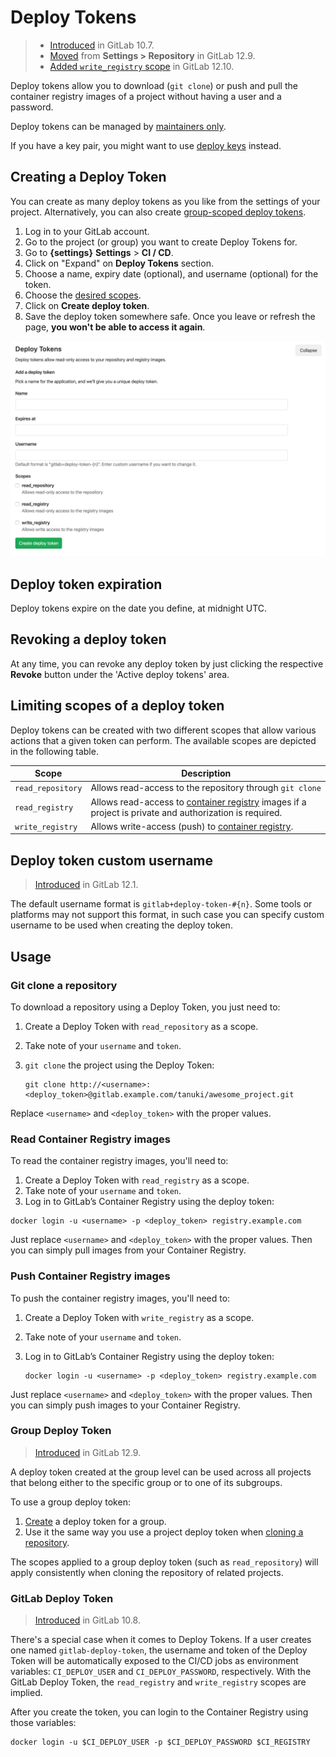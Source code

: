 # Deploy Tokens

> - [Introduced](https://gitlab.com/gitlab-org/gitlab-foss/-/merge_requests/17894) in GitLab 10.7.
> - [Moved](https://gitlab.com/gitlab-org/gitlab/issues/199370) from **Settings > Repository** in GitLab 12.9.
> - [Added `write_registry` scope](https://gitlab.com/gitlab-org/gitlab/-/issues/22743) in GitLab 12.10.

Deploy tokens allow you to download (`git clone`) or push and pull the container registry images of a project without having a user and a password.

Deploy tokens can be managed by [maintainers only](../../permissions.md).

If you have a key pair, you might want to use [deploy keys](../../../ssh/README.md#deploy-keys) instead.

## Creating a Deploy Token

You can create as many deploy tokens as you like from the settings of your project. Alternatively, you can also create [group-scoped deploy tokens](#group-deploy-token).

1. Log in to your GitLab account.
1. Go to the project (or group) you want to create Deploy Tokens for.
1. Go to **{settings}** **Settings** > **CI / CD**.
1. Click on "Expand" on **Deploy Tokens** section.
1. Choose a name, expiry date (optional), and username (optional) for the token.
1. Choose the [desired scopes](#limiting-scopes-of-a-deploy-token).
1. Click on **Create deploy token**.
1. Save the deploy token somewhere safe. Once you leave or refresh
   the page, **you won't be able to access it again**.

![Personal access tokens page](img/deploy_tokens.png)

## Deploy token expiration

Deploy tokens expire on the date you define, at midnight UTC.

## Revoking a deploy token

At any time, you can revoke any deploy token by just clicking the
respective **Revoke** button under the 'Active deploy tokens' area.

## Limiting scopes of a deploy token

Deploy tokens can be created with two different scopes that allow various
actions that a given token can perform. The available scopes are depicted in
the following table.

| Scope | Description |
| ----- | ----------- |
| `read_repository` | Allows read-access to the repository through `git clone` |
| `read_registry` | Allows read-access to [container registry](../../packages/container_registry/index.md) images if a project is private and authorization is required. |
| `write_registry` | Allows write-access (push) to [container registry](../../packages/container_registry/index.md). |

## Deploy token custom username

> [Introduced](https://gitlab.com/gitlab-org/gitlab-foss/-/merge_requests/29639) in GitLab 12.1.

The default username format is `gitlab+deploy-token-#{n}`. Some tools or platforms may not support this format,
in such case you can specify custom username to be used when creating the deploy token.

## Usage

### Git clone a repository

To download a repository using a Deploy Token, you just need to:

1. Create a Deploy Token with `read_repository` as a scope.
1. Take note of your `username` and `token`.
1. `git clone` the project using the Deploy Token:

   ```shell
   git clone http://<username>:<deploy_token>@gitlab.example.com/tanuki/awesome_project.git
   ```

Replace `<username>` and `<deploy_token>` with the proper values.

### Read Container Registry images

To read the container registry images, you'll need to:

1. Create a Deploy Token with `read_registry` as a scope.
1. Take note of your `username` and `token`.
1. Log in to GitLab’s Container Registry using the deploy token:

```shell
docker login -u <username> -p <deploy_token> registry.example.com
```

Just replace `<username>` and `<deploy_token>` with the proper values. Then you can simply
pull images from your Container Registry.

### Push Container Registry images

To push the container registry images, you'll need to:

1. Create a Deploy Token with `write_registry` as a scope.
1. Take note of your `username` and `token`.
1. Log in to GitLab’s Container Registry using the deploy token:

   ```shell
   docker login -u <username> -p <deploy_token> registry.example.com
   ```

Just replace `<username>` and `<deploy_token>` with the proper values. Then you can simply
push images to your Container Registry.

### Group Deploy Token

> [Introduced](https://gitlab.com/gitlab-org/gitlab/issues/21765) in GitLab 12.9.

A deploy token created at the group level can be used across all projects that
belong either to the specific group or to one of its subgroups.

To use a group deploy token:

1. [Create](#creating-a-deploy-token) a deploy token for a group.
1. Use it the same way you use a project deploy token when
   [cloning a repository](#git-clone-a-repository).

The scopes applied to a group deploy token (such as `read_repository`) will
apply consistently when cloning the repository of related projects.

### GitLab Deploy Token

> [Introduced](https://gitlab.com/gitlab-org/gitlab-foss/-/merge_requests/18414) in GitLab 10.8.

There's a special case when it comes to Deploy Tokens. If a user creates one
named `gitlab-deploy-token`, the username and token of the Deploy Token will be
automatically exposed to the CI/CD jobs as environment variables: `CI_DEPLOY_USER` and
`CI_DEPLOY_PASSWORD`, respectively. With the GitLab Deploy Token, the
`read_registry` and `write_registry` scopes are implied.

After you create the token, you can login to the Container Registry using
those variables:

```shell
docker login -u $CI_DEPLOY_USER -p $CI_DEPLOY_PASSWORD $CI_REGISTRY
```
